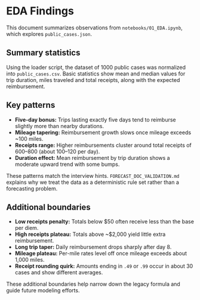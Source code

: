 # EDA Findings

This document summarizes observations from `notebooks/01_EDA.ipynb`, which explores `public_cases.json`.

## Summary statistics

Using the loader script, the dataset of 1000 public cases was normalized into `public_cases.csv`. Basic statistics show mean and median values for trip duration, miles traveled and total receipts, along with the expected reimbursement.

## Key patterns

- **Five-day bonus:** Trips lasting exactly five days tend to reimburse slightly more than nearby durations.
- **Mileage tapering:** Reimbursement growth slows once mileage exceeds ~100 miles.
- **Receipts range:** Higher reimbursements cluster around total receipts of $600–$800 (about $100–$120 per day).
- **Duration effect:** Mean reimbursement by trip duration shows a moderate upward trend with some bumps.

These patterns match the interview hints. `FORECAST_DOC_VALIDATION.md` explains why we treat the data as a deterministic rule set rather than a forecasting problem.

## Additional boundaries

- **Low receipts penalty:** Totals below $50 often receive less than the base per diem.
- **High receipts plateau:** Totals above ~$2,000 yield little extra reimbursement.
- **Long trip taper:** Daily reimbursement drops sharply after day 8.
- **Mileage plateau:** Per-mile rates level off once mileage exceeds about 1,000 miles.
- **Receipt rounding quirk:** Amounts ending in `.49` or `.99` occur in about 30 cases and show different averages.

These additional boundaries help narrow down the legacy formula and guide future modeling efforts.
